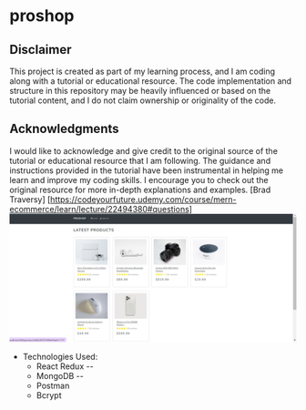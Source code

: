 # proshop

## Disclaimer

This project is created as part of my learning process, and I am coding along with a tutorial or educational resource. The code implementation and structure in this repository may be heavily influenced or based on the tutorial content, and I do not claim ownership or originality of the code.

## Acknowledgments

I would like to acknowledge and give credit to the original source of the tutorial or educational resource that I am following. The guidance and instructions provided in the tutorial have been instrumental in helping me learn and improve my coding skills. I encourage you to check out the original resource for more in-depth explanations and examples.
[Brad Traversy]
[https://codeyourfuture.udemy.com/course/mern-ecommerce/learn/lecture/22494380#questions]
![Screenshot](frontend/src/images/1.png)

- Technologies Used:
  - React Redux --
  - MongoDB --
  - Postman
  - Bcrypt
